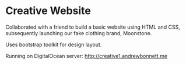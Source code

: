 # Creative Website

Collaborated with a friend to build a basic website using HTML and CSS, subsequently launching our fake clothing brand, Moonstone.

Uses bootstrap toolkit for design layout.

Running on DigitalOcean server: http://creative1.andrewbonnett.me
